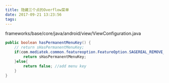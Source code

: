 ```yaml
---
title: 隐藏三个点的Overflow菜单
date: 2017-09-21 13:23:56
tags:
---
```

frameworks/base/core/java/android/view/ViewConfiguration.java
``` Java
public boolean hasPermanentMenuKey() {
    // return sHasPermanentMenuKey;
    if(com.mediatek.common.featureoption.FeatureOption.SAGEREAL_REMOVE_SETTING_MENU){
    	return sHasPermanentMenuKey;
    }else{
    	return false; //add menu key
    }
}
```